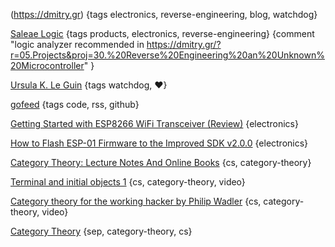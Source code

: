 
(https://dmitry.gr) {tags electronics, reverse-engineering, blog, watchdog}

[Saleae Logic](https://www.saleae.com/) {tags products, electronics, reverse-engineering} {comment "logic analyzer recommended in https://dmitry.gr/?r=05.Projects&proj=30.%20Reverse%20Engineering%20an%20Unknown%20Microcontroller" }

[Ursula K. Le Guin](https://www.ursulakleguin.com/home/) {tags watchdog, ❤}

[gofeed](https://github.com/mmcdole/gofeed) {tags code, rss, github}

[Getting Started with ESP8266 WiFi Transceiver (Review)](https://randomnerdtutorials.com/getting-started-with-esp8266-wifi-transceiver-review/) {electronics}

[How to Flash ESP-01 Firmware to the Improved SDK v2.0.0](https://www.allaboutcircuits.com/projects/flashing-the-ESP-01-firmware-to-SDK-v2.0.0-is-easier-now/) {electronics}

[Category Theory: Lecture Notes And Online Books](https://www.logicmatters.net/categories/) {cs, category-theory}

[Terminal and initial objects 1](https://youtu.be/yeQcmxM2e5I) {cs, category-theory, video}

[Category theory for the working hacker by Philip Wadler](https://youtu.be/V10hzjgoklA) {cs, category-theory, video}

[Category Theory](https://plato.stanford.edu/entries/category-theory/) {sep, category-theory, cs}
